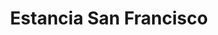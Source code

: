 ---
title: "Estancia San Francisco"
url: /ciudad-autonoma-de-buenos-aires/estancia-san-francisco-avenida-elcano/
shop: queso
---
